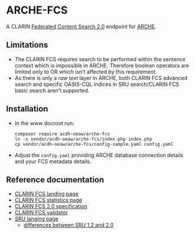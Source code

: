 # ARCHE-FCS

A CLARIN [Federated Content Search 2.0](https://office.clarin.eu/v/CE-2017-1046-FCS-Specification.pdf) endpoint for [ARCHE](https://acdh-oeaw.github.io/arche-docs/).

## Limitations

* The CLARIN FCS requires search to be performed within the sentence context which is impossible in ARCHE. Therefore boolean operators are limited only to OR which isn't affected by this requirement.
* As there is only a *raw text* layer in ARCHE, both CLARIN FCS advanced search and specific OASIS-CQL indices in SRU search/CLARIN FCS basic search aren't supported.

## Installation

* In the www docroot run:
  ```
  composer require acdh-oeaw/arche-fcs
  ln -s vendor/acdh-oeaw/arche-fcs/index.php index.php
  cp vendor/acdh-oeaw/arche-fcs/config-sample.yaml config.yaml
  ```
* Adjust the `config.yaml` providing ARCHE database connection details and your FCS metadata details.

## Reference documentation

* [CLARIN FCS landing page](https://www.clarin.eu/content/federated-content-search-clarin-fcs)
* [CLARIN FCS statistics page](https://contentsearch.clarin.eu/rest/statistics)
* [CLARIN FCS 2.0 specification](https://office.clarin.eu/v/CE-2017-1046-FCS-Specification.pdf)
* [CLARIN FCS validator](https://clarin.ids-mannheim.de/fcs-endpoint-tester/app/)
* [SRU langing page](http://www.loc.gov/standards/sru/)
    * [differences between SRU 1.2 and 2.0](http://www.loc.gov/standards/sru/differences.html)

